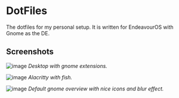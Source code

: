 # DotFiles

The dotfiles for my personal setup.  It is written for EndeavourOS with Gnome as the DE.

## Screenshots

![image](https://user-images.githubusercontent.com/81622310/181455188-7a945390-8758-4bcf-8d50-ebf0683b19f6.png)
*Desktop with gnome extensions.*

![image](https://user-images.githubusercontent.com/81622310/181454707-cb86d1ae-7eef-4793-8a4f-6f6e17c0e2d5.png)
*Alacritty with fish.*

![image](https://user-images.githubusercontent.com/81622310/181455860-7cb4dafc-968b-4670-ae33-71c5f8807d8a.png)
*Default gnome overview with nice icons and blur effect.*
